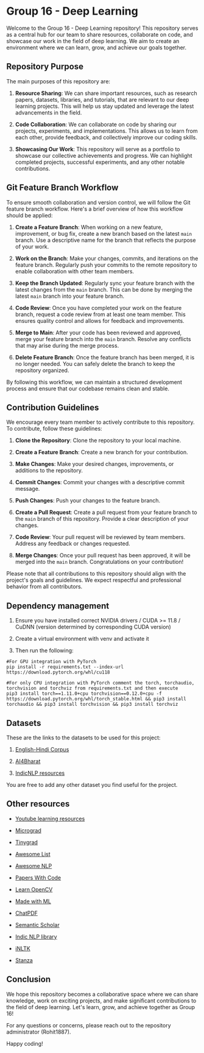 # Group 16 - Deep Learning

Welcome to the Group 16 - Deep Learning repository! This repository serves as a central hub for our team to share resources, collaborate on code, and showcase our work in the field of deep learning. We aim to create an environment where we can learn, grow, and achieve our goals together.

## Repository Purpose

The main purposes of this repository are:

1. **Resource Sharing**: We can share important resources, such as research papers, datasets, libraries, and tutorials, that are relevant to our deep learning projects. This will help us stay updated and leverage the latest advancements in the field.

2. **Code Collaboration**: We can collaborate on code by sharing our projects, experiments, and implementations. This allows us to learn from each other, provide feedback, and collectively improve our coding skills.

3. **Showcasing Our Work**: This repository will serve as a portfolio to showcase our collective achievements and progress. We can highlight completed projects, successful experiments, and any other notable contributions.

## Git Feature Branch Workflow

To ensure smooth collaboration and version control, we will follow the Git feature branch workflow. Here's a brief overview of how this workflow should be applied:

1. **Create a Feature Branch**: When working on a new feature, improvement, or bug fix, create a new branch based on the latest `main` branch. Use a descriptive name for the branch that reflects the purpose of your work.

2. **Work on the Branch**: Make your changes, commits, and iterations on the feature branch. Regularly push your commits to the remote repository to enable collaboration with other team members.

3. **Keep the Branch Updated**: Regularly sync your feature branch with the latest changes from the `main` branch. This can be done by merging the latest `main` branch into your feature branch.

4. **Code Review**: Once you have completed your work on the feature branch, request a code review from at least one team member. This ensures quality control and allows for feedback and improvements.

5. **Merge to Main**: After your code has been reviewed and approved, merge your feature branch into the `main` branch. Resolve any conflicts that may arise during the merge process.

6. **Delete Feature Branch**: Once the feature branch has been merged, it is no longer needed. You can safely delete the branch to keep the repository organized.

By following this workflow, we can maintain a structured development process and ensure that our codebase remains clean and stable.

## Contribution Guidelines

We encourage every team member to actively contribute to this repository. To contribute, follow these guidelines:

1. **Clone the Repository**: Clone the repository to your local machine.

2. **Create a Feature Branch**: Create a new branch for your contribution.

3. **Make Changes**: Make your desired changes, improvements, or additions to the repository.

4. **Commit Changes**: Commit your changes with a descriptive commit message.

5. **Push Changes**: Push your changes to the feature branch.

6. **Create a Pull Request**: Create a pull request from your feature branch to the `main` branch of this repository. Provide a clear description of your changes.

7. **Code Review**: Your pull request will be reviewed by team members. Address any feedback or changes requested.

8. **Merge Changes**: Once your pull request has been approved, it will be merged into the `main` branch. Congratulations on your contribution!

Please note that all contributions to this repository should align with the project's goals and guidelines. We expect respectful and professional behavior from all contributors.

## Dependency management

1. Ensure you have installed correct NVIDIA drivers / CUDA >= 11.8 / CuDNN (version determined by corresponding CUDA version)

2. Create a virtual environment with venv and activate it

3. Then run the following:

```console
#For GPU integration with PyTorch
pip install -r requirements.txt --index-url https://download.pytorch.org/whl/cu118

#For only CPU integration with PyTorch comment the torch, torchaudio, torchvision and torchviz from requirements.txt and then execute
pip3 install torch==1.11.0+cpu torchvision==0.12.0+cpu -f https://download.pytorch.org/whl/torch_stable.html && pip3 install torchaudio && pip3 install torchvision && pip3 install torchviz
```

## Datasets

These are the links to the datasets to be used for this project:

1. [English-Hindi Corpus](https://www.cfilt.iitb.ac.in/iitb_parallel/)

2. [AI4Bharat](https://ai4bharat.org/datasets)

3. [IndicNLP resources](https://indicnlp.ai4bharat.org/pages/indicnlp-resources/)

You are free to add any other dataset you find useful for the project.

## Other resources

* [Youtube learning resources](https://youtube.com/playlist?list=PLycNLaK_Uuq0DaslFBEFB-Rd8TGSSRb-d)

* [Micrograd](https://github.com/karpathy/micrograd)

* [Tinygrad](https://github.com/geohot/tinygrad)

* [Awesome List](https://github.com/sindresorhus/awesome)

* [Awesome NLP](https://github.com/keon/awesome-nlp)

* [Papers With Code](https://paperswithcode.com/)

* [Learn OpenCV](https://github.com/spmallick/learnopencv)

* [Made with ML](https://github.com/GokuMohandas/Made-With-ML)

* [ChatPDF](https://www.chatpdf.com/)

* [Semantic Scholar](https://www.semanticscholar.org/)

* [Indic NLP library](https://github.com/anoopkunchukuttan/indic_nlp_library)

* [iNLTK](https://github.com/goru001/inltk)

* [Stanza](https://github.com/stanfordnlp/stanza/)


## Conclusion

We hope this repository becomes a collaborative space where we can share knowledge, work on exciting projects, and make significant contributions to the field of deep learning. Let's learn, grow, and achieve together as Group 16!

For any questions or concerns, please reach out to the repository administrator (Rohit1887).

Happy coding!
